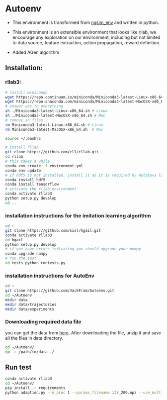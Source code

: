 # Autoenv

- This environment is transformed from [ngsim_env](https://github.com/sisl/ngsim_env) and written in python.

- This environment is an extensible environment that looks like rllab, we encourage any exploration on our environment, including but not limited to 
data source, feature extraction, action propagation, reward definition.

- Added AGen algorithm

## Installation:
### rllab3:
```bash
# install miniconda
wget https://repo.continuum.io/miniconda/Miniconda3-latest-Linux-x86_64.sh # Linux
wget https://repo.anaconda.com/miniconda/Miniconda3-latest-MacOSX-x86_64.sh # Mac
# answer yes to everything
sh ./Miniconda3-latest-Linux-x86_64.sh # Linux
sh ./Miniconda3-latest-MacOSX-x86_64.sh # Mac
# remove sh files
rm Miniconda3-latest-Linux-x86_64.sh # Linux
rm Miniconda3-latest-MacOSX-x86_64.sh  # Mac

source ~/.bashrc

# install rllab
git clone https://github.com/rll/rllab.git
cd rllab
# this takes a while
conda env create -f environment.yml
conda env update
# If hdf5 is not installed, install it as it is required by AutoEnvs later in the process
conda install hdf5
conda install tensorflow
# activate the rllab environment
conda activate rllab3
python setup.py develop
cd ..
```

### installation instructions for the imitation learning algorithm
```bash
cd ~
git clone https://github.com/sisl/hgail.git
conda activate rllab3
cd hgail
python setup.py develop
# if you have errors indicating you should upgrade your numpy
conda upgrade numpy
# run the test
cd tests python runtests.py


```
### installation instructions for AutoEnv
```bash
cd ~
git clone https://github.com/JackFram/Autoenv.git
cd ~/Autoenv
mkdir data
mkdir data/trajectories
mkdir data/experiments

```


### Downloading required data file

you can get the data from [here](https://drive.google.com/file/d/1nAj563dl4bETWfDqPZqTwriYqQ7BkLWR/view?usp=sharing).
After downloading the file, unzip it and save all the files in data directory.

```bash
cd ~/Autoenv/
cp -r /path/to/data ./
```


## Run test
```bash
conda activate rllab3
cd ~/Autoenv/
pip install -r requirements
python adaption.py --n_proc 1 --params_filename itr_200.npz --use_multiagent False --n_envs 1 --adapt_steps 1

```





